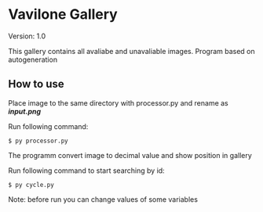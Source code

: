 # Vavilone Gallery
Version: 1.0

This gallery contains all avaliabe and unavaliable images. Program based on autogeneration

## How to use
Place image to the same directory with processor.py and rename as ***input.png***

Run following command:

```ssh
$ py processor.py
```

The programm convert image to decimal value and show position in gallery

Run following command to start searching by id:

```ssh
$ py cycle.py
```

Note: before run you can change values of some variables
